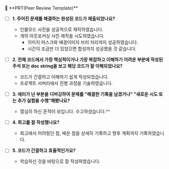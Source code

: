 <aside>
🔑 **PRT(Peer Review Template)**

- [ ]  **1. 주어진 문제를 해결하는 완성된 코드가 제출되었나요?**
    - 인물모드 사진을 성공적으로 제작하였습니다.
    - 개의 아웃포커싱 사진 제작을 시도하였습니다.
        - 이미지 마스크와 배경이미지 브러 처리까지 성공하였습니다.
        - 시간이 조금만 더 있었으면 합성까지 성공했을 것 같습니다.
    
- [ ]  **2. 전체 코드에서 가장 핵심적이거나 가장 복잡하고 이해하기 어려운 부분에 작성된 
주석 또는 doc string을 보고 해당 코드가 잘 이해되었나요?**
    - 코드가 간결하고 이해하기 쉽게 작성되었습니다.
    - 프로젝트 서머리에서 진행 과정을 기술하였습니다.
        
- [ ]  **3. 에러가 난 부분을 디버깅하여 문제를 “해결한 기록을 남겼거나” 
”새로운 시도 또는 추가 실험을 수행”해봤나요?**
    - 열심히 하신 흔적이 보입니다. 수고하셨습니다.^^

- [ ]  **4. 회고를 잘 작성했나요?**
    - 회고에서 어려웠던 점, 배운 점을 상세히 기록하고 향후 계획까지 기록하였습니다.

- [ ]  **5. 코드가 간결하고 효율적인가요?**
    - 학습하신 것을 바탕으로 잘 작성하였습니다.